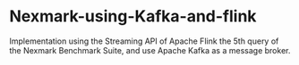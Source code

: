 # Nexmark-using-Kafka-and-flink
Implementation using the Streaming API of Apache Flink the 5th query of the Nexmark Benchmark Suite, and use Apache Kafka as a message broker.
